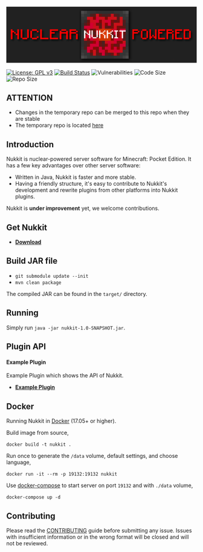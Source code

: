 ![nukkit](.github/images/banner.png)

[![License: GPL v3](https://img.shields.io/badge/License-GPL%20v3-yellow.svg)](LICENSE)
[![Build Status](https://img.shields.io/travis/com/nukkitv/Nukkit/master.svg)](https://circleci.com/gh/nukkitv/Nukkit/tree/master)
![Vulnerabilities](https://img.shields.io/snyk/vulnerabilities/github/nukkitv/nukkit.svg)
![Code Size](https://img.shields.io/github/languages/code-size/nukkitv/nukkit.svg)
![Repo Size](https://img.shields.io/github/repo-size/nukkitv/nukkit.svg)

ATTENTION
-------------
* Changes in the temporary repo can be merged to this repo when they are stable
* The temporary repo is located [here](https://github.com/wode490390/Nukkit/tree/f181030e)

Introduction
-------------

Nukkit is nuclear-powered server software for Minecraft: Pocket Edition.
It has a few key advantages over other server software:

* Written in Java, Nukkit is faster and more stable.
* Having a friendly structure, it's easy to contribute to Nukkit's development and rewrite plugins from other platforms into Nukkit plugins.

Nukkit is **under improvement** yet, we welcome contributions. 

Get Nukkit
--------------------

* __[Download](https://circleci.com/gh/nukkitv/Nukkit/tree/master)__

Build JAR file
-------------
- `git submodule update --init`
- `mvn clean package`

The compiled JAR can be found in the `target/` directory.

Running
-------------
Simply run `java -jar nukkit-1.0-SNAPSHOT.jar`.

Plugin API
-------------
#### **Example Plugin**
Example Plugin which shows the API of Nukkit.

* __[Example Plugin](http://github.com/nukkitv/ExamplePlugin)__

Docker
-------------

Running Nukkit in [Docker](https://www.docker.com/) (17.05+ or higher).

Build image from source,

```
docker build -t nukkit .
```

Run once to generate the `/data` volume, default settings, and choose language,

```
docker run -it --rm -p 19132:19132 nukkit
```

Use [docker-compose](https://docs.docker.com/compose/overview/) to start server on port `19132` and with `./data` volume,

```
docker-compose up -d
```

Contributing
------------
Please read the [CONTRIBUTING](.github/CONTRIBUTING.md) guide before submitting any issue. Issues with insufficient information or in the wrong format will be closed and will not be reviewed.
